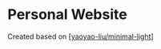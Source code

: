 # Personal Website 

Created based on [[yaoyao-liu/minimal-light](https://github.com/yaoyao-liu/minimal-light)]
